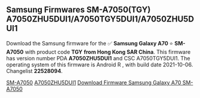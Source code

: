<h2>Samsung Firmwares SM-A7050(TGY) A7050ZHU5DUI1/A7050TGY5DUI1/A7050ZHU5DUI1</h2>
Download the Samsung firmware for the ✅ <strong>Samsung Galaxy A70 </strong> ⭐ <strong>SM-A7050</strong> with product code <strong>TGY</strong> <strong> from Hong Kong SAR China</strong>. This firmware has version number PDA <strong>A7050ZHU5DUI1</strong> and CSC A7050TGY5DUI1. The operating system of this firmware is Android R , with build date 2021-10-06. Changelist <strong>22528094</strong>.


[SM-A7050](https://samfirm.shop/samsung/model/SM-A7050)
[A7050ZHU5DUI1](https://samfirm.shop/samsung/pda/A7050ZHU5DUI1)
[Download Firmware Samsung Galaxy A70 SM-A7050](https://samfirm.shop/samsung/firmware/463365)
